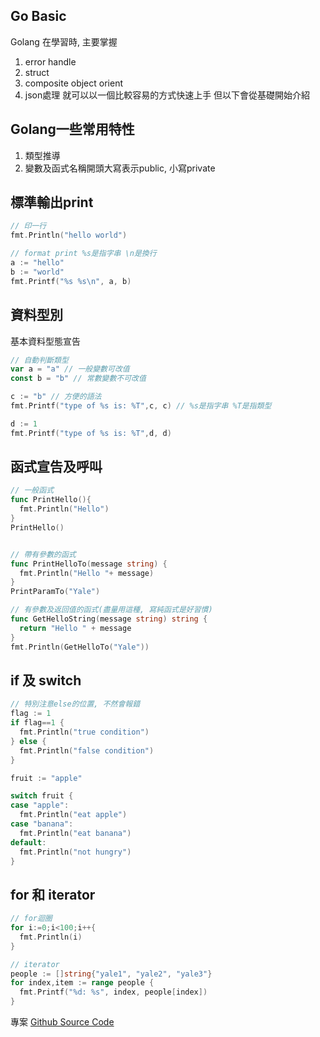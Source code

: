## Go Basic
Golang 在學習時, 主要掌握
1. error handle
2. struct 
3. composite object orient
4. json處理
就可以以一個比較容易的方式快速上手
但以下會從基礎開始介紹



## Golang一些常用特性
1. 類型推導
2. 變數及函式名稱開頭大寫表示public, 小寫private


## 標準輸出print
```go
// 印一行
fmt.Println("hello world")

// format print %s是指字串 \n是換行
a := "hello"
b := "world"
fmt.Printf("%s %s\n", a, b)
```

## 資料型別
基本資料型態宣告
```go
// 自動判斷類型
var a = "a" // 一般變數可改值
const b = "b" // 常數變數不可改值

c := "b" // 方便的語法
fmt.Printf("type of %s is: %T",c, c) // %s是指字串 %T是指類型

d := 1
fmt.Printf("type of %s is: %T",d, d)
```


## 函式宣告及呼叫
```go
// 一般函式
func PrintHello(){
  fmt.Println("Hello")
}
PrintHello()


// 帶有參數的函式
func PrintHelloTo(message string) {
  fmt.Println("Hello "+ message)
}
PrintParamTo("Yale")

// 有參數及返回值的函式(盡量用這種, 寫純函式是好習慣)
func GetHelloString(message string) string {
  return "Hello " + message
}
fmt.Println(GetHelloTo("Yale"))

```

## if 及 switch
```go
// 特別注意else的位置, 不然會報錯
flag := 1
if flag==1 {
  fmt.Println("true condition")
} else {
  fmt.Println("false condition")
}

fruit := "apple"

switch fruit {
case "apple":
  fmt.Println("eat apple")
case "banana":
  fmt.Println("eat banana")
default:
  fmt.Println("not hungry")
}

```

## for 和 iterator
```go
// for迴圈
for i:=0;i<100;i++{
  fmt.Println(i)
}

// iterator
people := []string{"yale1", "yale2", "yale3"}
for index,item := range people {
  fmt.Printf("%d: %s", index, people[index])
} 
```

專案  [Github Source Code](https://github.com/cbot918/go-tutor/tree/main/02-go-basic)

